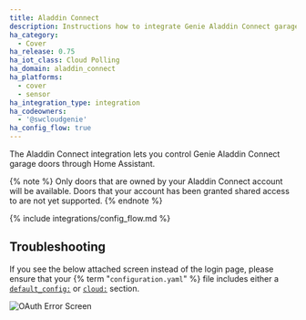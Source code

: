 ```yaml
---
title: Aladdin Connect
description: Instructions how to integrate Genie Aladdin Connect garage door covers into Home Assistant.
ha_category:
  - Cover
ha_release: 0.75
ha_iot_class: Cloud Polling
ha_domain: aladdin_connect
ha_platforms:
  - cover
  - sensor
ha_integration_type: integration
ha_codeowners:
  - '@swcloudgenie'
ha_config_flow: true
---
```


The Aladdin Connect integration lets you control Genie Aladdin Connect garage doors through Home Assistant.

{% note %}
Only doors that are owned by your Aladdin Connect account will be available. Doors that your account has been granted shared access to are not yet supported.
{% endnote %}

{% include integrations/config_flow.md %}

## Troubleshooting
If you see the below attached screen instead of the login page, please ensure that your
{% term "`configuration.yaml`" %} file includes either a [`default_config:`](/integrations/default_config/) or [`cloud:`](/integrations/cloud/) section.

![OAuth Error Screen](/images/integrations/aladdin_connect/oauth-screenshot.png)
